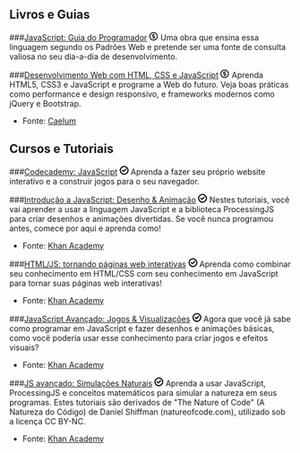 Livros e Guias
--------------

###[JavaScript: Guia do Programador](http://www.livrojavascript.com.br/) ![Paid](/images/paid.png)
Uma obra que ensina essa linguagem segundo os Padrões Web e pretende ser uma fonte de consulta valiosa no seu dia-a-dia de desenvolvimento.

###[Desenvolvimento Web com HTML, CSS e JavaScript](http://www.caelum.com.br/apostila-html-css-javascript/) ![Paid](/images/paid.png)
Aprenda HTML5, CSS3 e JavaScript e programe a Web do futuro. Veja boas práticas como performance e design responsivo, e frameworks modernos como jQuery e Bootstrap. 

- Fonte: [Caelum](http://www.caelum.com.br/)

Cursos e Tutoriais
------------------

###[Codecademy: JavaScript](http://www.codecademy.com/pt-BR/tracks/javascript) ![Free](/images/free.png)
Aprenda a fazer seu próprio website interativo e a construir jogos para o seu navegador.

###[Introdução a JavaScript: Desenho & Animação](https://pt.khanacademy.org/computing/computer-programming/programming) ![Free](/images/free.png)
Nestes tutoriais, você vai aprender a usar a linguagem JavaScript e a biblioteca ProcessingJS para criar desenhos e animações divertidas. Se você nunca programou antes, comece por aqui e aprenda como!

- Fonte: [Khan Academy](https://pt.khanacademy.org/)

###[HTML/JS: tornando páginas web interativas](https://pt.khanacademy.org/computing/computer-programming/html-css-js) ![Free](/images/free.png)
Aprenda como combinar seu conhecimento em HTML/CSS com seu conhecimento em JavaScript para tornar suas páginas web interativas!

- Fonte: [Khan Academy](https://pt.khanacademy.org/)

###[JavaScript Avançado: Jogos & Visualizações](https://pt.khanacademy.org/computing/computer-programming/programming-games-visualizations) ![Free](/images/free.png)
Agora que você já sabe como programar em JavaScript e fazer desenhos e animações básicas, como você poderia usar esse conhecimento para criar jogos e efeitos visuais?

- Fonte: [Khan Academy](https://pt.khanacademy.org/)

###[JS avançado: Simulações Naturais](https://pt.khanacademy.org/computing/computer-programming/programming-natural-simulations) ![Free](/images/free.png)
Aprenda a usar JavaScript, ProcessingJS e conceitos matemáticos para simular a natureza em seus programas. Estes tutoriais são derivados de "The Nature of Code" (A Natureza do Código) de Daniel Shiffman (natureofcode.com), utilizado sob a licença CC BY-NC.

- Fonte: [Khan Academy](https://pt.khanacademy.org/)
